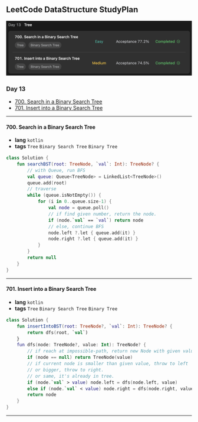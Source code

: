 ## LeetCode DataStructure StudyPlan

<img src="../../assets/leetcode_ds_lv1_day13.png" alt="leetcode_data_structure_level1_day13" style="zoom:50%;" />

### Day 13

- [700. Search in a Binary Search Tree](https://leetcode.com/problems/search-in-a-binary-search-tree/?envType=study-plan&id=data-structure-i)
- [701. Insert into a Binary Search Tree](https://leetcode.com/problems/insert-into-a-binary-search-tree/?envType=study-plan&id=data-structure-i)

---

#### 700. Search in a Binary Search Tree

- **lang**  `kotlin` 
- **tags** `Tree` `Binary Search Tree` `Binary Tree`

```kotlin
class Solution {
    fun searchBST(root: TreeNode, `val`: Int): TreeNode? {
        // with Queue, run BFS
        val queue: Queue<TreeNode> = LinkedList<TreeNode>()
        queue.add(root)
        // traverse
        while (queue.isNotEmpty()) {
            for (i in 0..queue.size-1) {
                val node = queue.poll()
                // if find given number, return the node.
                if (node.`val` == `val`) return node
                // else, continue BFS
                node.left ?.let { queue.add(it) }
                node.right ?.let { queue.add(it) }
            }
        }
        return null
    }
}
```

---

#### 701. Insert into a Binary Search Tree

- **lang**  `kotlin` 
- **tags** `Tree` `Binary Search Tree` `Binary Tree`

```kotlin
class Solution {
    fun insertIntoBST(root: TreeNode?, `val`: Int): TreeNode? {
        return dfs(root, `val`)
    }
    fun dfs(node: TreeNode?, value: Int): TreeNode? {
        // if reach at impossible-path, return new Node with given value
        if (node == null) return TreeNode(value)
        // if current node is smaller than given value, throw to left
        // or bigger, throw to right.
        // or same, it's already in tree.
        if (node.`val` > value) node.left = dfs(node.left, value)
        else if (node.`val` < value) node.right = dfs(node.right, value)
        return node
    }
}
```

---

